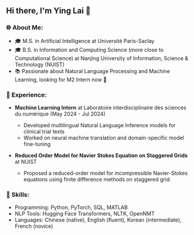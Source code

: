 ## Hi there, I'm Ying Lai 👋

### 🌐 About Me:
- 🎓 M.S. in Artificial Intelligence at Université Paris-Saclay
- 🎓 B.S. in Information and Computing Science (more close to Computational Science) at Nanjing University of Information, Science & Technology (NUIST)
- 📚 Passionate about Natural Language Processing and Machine Learning, looking for M2 Intern now 👀

### 💼 Experience:
- **Machine Learning Intern** at Laboratoire interdisciplinaire des sciences du numérique (May 2024 - Jul 2024)
  - Developed multilingual Natural Language Inference models for clinical trial texts
  - Worked on neural machine translation and domain-specific model fine-tuning
 
- **Reduced Order Model for Navier Stokes Equation on Staggered Grids** at NUIST
  - Proposed a reduced-order model for incompressible Navier-Stokes equations using finite difference methods on staggered grid.

### 🚀 Skills:
- Programming: Python, PyTorch, SQL, MATLAB
- NLP Tools: Hugging Face Transformers, NLTK, OpenNMT
- Languages: Chinese (native), English (fluent), Korean (intermediate), French (novice)



<!--
**YumiLy/YumiLy** is a ✨ _special_ ✨ repository because its `README.md` (this file) appears on your GitHub profile.

Here are some ideas to get you started:

- 🔭 I’m currently working on ...
- 🌱 I’m currently learning ...
- 👯 I’m looking to collaborate on ...
- 🤔 I’m looking for help with ...
- 💬 Ask me about ...
- 📫 How to reach me: ...
- 😄 Pronouns: ...
- ⚡ Fun fact: ...
### 📫 Connect with Me:
- [GitHub](https://github.com/YumiLy)
- [LinkedIn](https://www.linkedin.com/in/yinglai-ai)
-->
